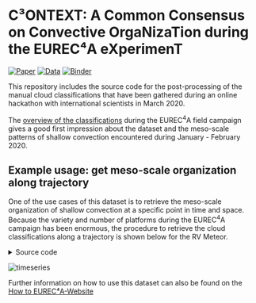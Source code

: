 # C³ONTEXT: A Common Consensus on Convective OrgaNizaTion during the EUREC⁴A eXperimenT
[![Paper](https://img.shields.io/badge/Paper-10.5194%2Fessd--14--1233--2022-green)](https://doi.org/10.5194/essd-14-1233-2022)
[![Data](https://img.shields.io/badge/Data-10.5281%2Fzenodo.3763351-green)](https://doi.org/10.5281/zenodo.3763351)
[![Binder](https://mybinder.org/badge_logo.svg)](https://mybinder.org/v2/gh/observingClouds/C3ONTEXT/HEAD?labpath=notebooks%2Ffig5_query_classifications_at_platform.ipynb)



This repository includes the source code for the post-processing of the manual cloud classifications
that have been gathered during an online hackathon with international scientists in March 2020.

The [overview of the classifications](classification_overview.md) during the EUREC<sup>4</sup>A field campaign gives a good first impression about the dataset and the meso-scale patterns of shallow convection encountered during January - February 2020.

## Example usage: get meso-scale organization along trajectory
One of the use cases of this dataset is to retrieve the meso-scale organization of shallow convection
at a specific point in time and space. Because the variety and number of platforms during the EUREC<sup>4</sup>A
campaign has been enormous, the procedure to retrieve the cloud classifications along a trajectory is
shown below for the RV Meteor.
<details><summary>Source code</summary>

Please install all requirements before executing the code:

```bash
pip install eurec4a dask matplotlib pandas
```

```python
import numpy as np
import datetime as dt
import dask
import matplotlib.pyplot as plt
import eurec4a
from matplotlib import dates
from pandas.plotting import register_matplotlib_converters
register_matplotlib_converters()

cat = eurec4a.get_intake_catalog()
```

Loading classifications that are based on the infrared satellite images.
```python
ds = c3ontext_cat.level3_IR_daily.to_dask()
```

Loading the platform track
```python
platform = 'Meteor'
ds_plat = cat[platform].track.to_dask()
```

Define standard colors:
```python
color_dict = {'Flowers':'#2281BB',
              'Fish': '#93D2E2',
              'Gravel': '#3EAE47',
              'Sugar': '#A1D791'}
```


The `level 3` data used in this example is a daily average. For simplicity and assuming
that both the platform as well as the meso-scale patterns do not change quickly, we calculate the
daily mean position of the platform:
```python
ds_plat_rs = ds_plat.resample(time='1D').mean() # Attention, only works as long as the 0 meridian is not crossed
```

Plot the data:
```python
# Reading the actual data
with dask.config.set(**{'array.slicing.split_large_chunks': False}):
    data = ds.freq.interp(latitude=ds_plat_rs.lat, longitude=ds_plat_rs.lon).sel(date=ds_plat_rs.time)
    data.load()
data=data.fillna(0)*100

# Plotting
fig, ax = plt.subplots(figsize=(8,2))
for d, (time, tdata) in enumerate(data.groupby('time')):
    frequency = 0
    for p in ['Sugar', 'Gravel', 'Flowers', 'Fish', 'Unclassified']:
        ax.bar(dates.date2num(time), float(tdata.sel(pattern=p)), label=p, bottom=frequency, color=color_dict[p])
        hfmt = dates.DateFormatter('%d.%m')
        ax.xaxis.set_major_locator(dates.DayLocator(interval=5))
        ax.xaxis.set_major_formatter(hfmt)
        frequency += tdata.sel(pattern=p)
    if d == 0:
        plt.legend(frameon=False, bbox_to_anchor=(1,1))
plt.xlabel('date')
plt.ylabel('agreement / %')
xlim=plt.xlim(dt.datetime(2020,1,6), dt.datetime(2020,2,23))
```
</details>

![timeseries](https://github.com/observingClouds/EUREC4A_manualclassifications/blob/master/figures/ManualClassification_Meteor_IR_daily.png?raw=true)

Further information on how to use this dataset can also be found on the [How to EUREC⁴A-Website](https://howto.eurec4a.eu/c3ontext.html)
